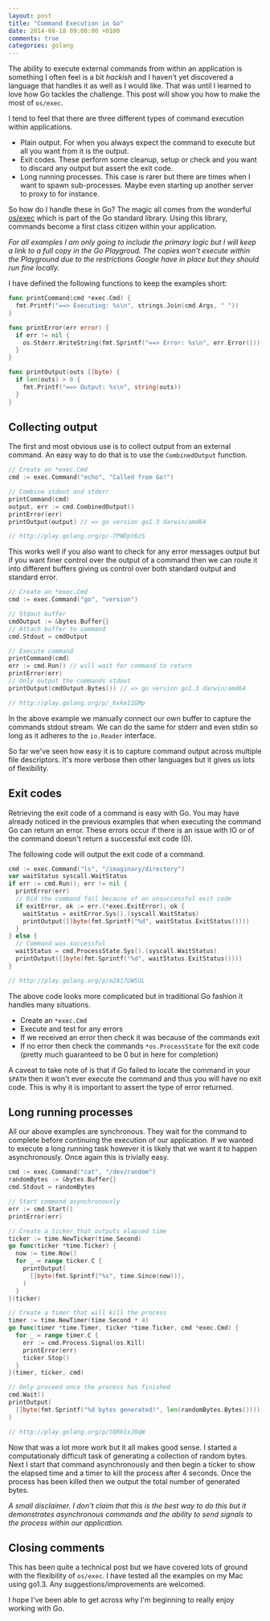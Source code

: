 ```yaml
---
layout: post
title: "Command Execution in Go"
date: 2014-08-18 09:00:00 +0100
comments: true
categories: golang
---
```


The ability to execute external commands from within an application is something I often feel is a bit *hackish* and I haven't yet discovered a language that handles it as well as I would like. That was until I learned to love how Go tackles the challenge. This post will show you how to make the most of `os/exec`.

<!-- more -->

I tend to feel that there are three different types of command execution within applications.

- Plain output. For when you always expect the command to execute but all you want from it is the output.
- Exit codes. These perform some cleanup, setup or check and you want to discard any output but assert the exit code.
- Long running processes. This case is rarer but there are times when I want to spawn sub-processes. Maybe even starting up another server to proxy to for instance.

So how do I handle these in Go? The magic all comes from the wonderful [os/exec][1] which is part of the Go standard library. Using this library, commands become a first class citizen within your application.

*For all examples I am only going to include the primary logic but I will keep a link to a full copy in the Go Playgroud. The copies won't execute within the Playground due to the restrictions Google have in place but they should run fine locally.*

I have defined the following functions to keep the examples short:

```go
func printCommand(cmd *exec.Cmd) {
  fmt.Printf("==> Executing: %s\n", strings.Join(cmd.Args, " "))
}

func printError(err error) {
  if err != nil {
    os.Stderr.WriteString(fmt.Sprintf("==> Error: %s\n", err.Error()))
  }
}

func printOutput(outs []byte) {
  if len(outs) > 0 {
    fmt.Printf("==> Output: %s\n", string(outs))
  }
}
```

## Collecting output

The first and most obvious use is to collect output from an external command. An easy way to do that is to use the `CombinedOutput` function.

```go combined_output.go
// Create an *exec.Cmd
cmd := exec.Command("echo", "Called from Go!")

// Combine stdout and stderr
printCommand(cmd)
output, err := cmd.CombinedOutput()
printError(err)
printOutput(output) // => go version go1.3 darwin/amd64

// http://play.golang.org/p/-7PWDpt6zS
```

This works well if you also want to check for any error messages output but if you want finer control over the output of a command then we can route it into different buffers giving us control over both standard output and standard error.

```go individual_buffers.go
// Create an *exec.Cmd
cmd := exec.Command("go", "version")

// Stdout buffer
cmdOutput := &bytes.Buffer{}
// Attach buffer to command
cmd.Stdout = cmdOutput

// Execute command
printCommand(cmd)
err := cmd.Run() // will wait for command to return
printError(err)
// Only output the commands stdout
printOutput(cmdOutput.Bytes()) // => go version go1.3 darwin/amd64

// http://play.golang.org/p/_6xke11GMp
```

In the above example we manually connect our own buffer to capture the commands stdout stream. We can do the same for stderr and even stdin so long as it adheres to the `io.Reader` interface.

So far we've seen how easy it is to capture command output across multiple file descriptors. It's more verbose then other languages but it gives us lots of flexibility.

## Exit codes

Retrieving the exit code of a command is easy with Go. You may have already noticed in the previous examples that when executing the command Go can return an error. These errors occur if there is an issue with IO or of the command doesn't return a successful exit code (0).

The following code will output the exit code of a command.

```go exit_code.go
cmd := exec.Command("ls", "/imaginary/directory")
var waitStatus syscall.WaitStatus
if err := cmd.Run(); err != nil {
  printError(err)
  // Did the command fail because of an unsuccessful exit code
  if exitError, ok := err.(*exec.ExitError); ok {
    waitStatus = exitError.Sys().(syscall.WaitStatus)
    printOutput([]byte(fmt.Sprintf("%d", waitStatus.ExitStatus())))
  }
} else {
  // Command was successful
  waitStatus = cmd.ProcessState.Sys().(syscall.WaitStatus)
  printOutput([]byte(fmt.Sprintf("%d", waitStatus.ExitStatus())))
}

// http://play.golang.org/p/m2A17UWSOL
```
The above code looks more complicated but in traditional Go fashion it handles many situations.

- Create an `*exec.Cmd`
- Execute and test for any errors
- If we received an error then check it was because of the commands exit
- If no error then check the commands `*os.ProcessState` for the exit code (pretty much guaranteed to be 0 but in here for completion)

A caveat to take note of is that if Go failed to locate the command in your `$PATH` then it won't ever execute the command and thus you will have no exit code. This is why it is important to assert the type of error returned.

## Long running processes

All our above examples are synchronous. They wait for the command to complete before continuing the execution of our application. If we wanted to execute a long running task however it is likely that we want it to happen asynchronously. Once again this is trivially easy.

```go long_running.go
cmd := exec.Command("cat", "/dev/random")
randomBytes := &bytes.Buffer{}
cmd.Stdout = randomBytes

// Start command asynchronously
err := cmd.Start()
printError(err)

// Create a ticker that outputs elapsed time
ticker := time.NewTicker(time.Second)
go func(ticker *time.Ticker) {
  now := time.Now()
  for _ = range ticker.C {
    printOutput(
      []byte(fmt.Sprintf("%s", time.Since(now))),
    )
  }
}(ticker)

// Create a timer that will kill the process
timer := time.NewTimer(time.Second * 4)
go func(timer *time.Timer, ticker *time.Ticker, cmd *exec.Cmd) {
  for _ = range timer.C {
    err := cmd.Process.Signal(os.Kill)
    printError(err)
    ticker.Stop()
  }
}(timer, ticker, cmd)

// Only proceed once the process has finished
cmd.Wait()
printOutput(
  []byte(fmt.Sprintf("%d bytes generated!", len(randomBytes.Bytes()))),
)

// http://play.golang.org/p/tQRk1xJOqW
```

Now that was a lot more work but it all makes good sense. I started a computationaly difficult task of generating a collection of random bytes. Next I start that command asynchronously and then begin a ticker to show the elapsed time and a timer to kill the process after 4 seconds. Once the process has been killed then we output the total number of generated bytes.

*A small disclaimer. I don't claim that this is the best way to do this but it demonstrates asynchronous commands and the ability to send signals to the process within our application.*

## Closing comments

This has been quite a technical post but we have covered lots of ground with the flexibility of `os/exec`. I have tested all the examples on my Mac using go1.3. Any suggestions/improvements are welcomed.

I hope I've been able to get across why I'm beginning to really enjoy working with Go.

[1]: http://godoc.org/os/exec "GoDoc: os/exec"
